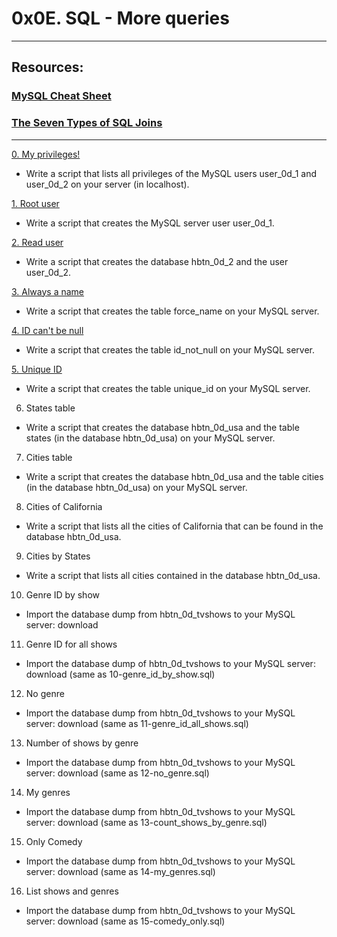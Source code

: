 # 0x0E. SQL - More queries
---
## Resources:
### [MySQL Cheat Sheet](https://intellipaat.com/mediaFiles/2019/02/SQL-Commands-Cheat-Sheet.pdf)
### [The Seven Types of SQL Joins](https://tableplus.com/blog/2018/09/a-beginners-guide-to-seven-types-of-sql-joins.html)
---
[0. My privileges!](https://github.com/Matiko-Codes/alx-higher_level_programming/blob/master/0x0E-SQL_more_queries/0-privileges.sql)
* Write a script that lists all privileges of the MySQL users user_0d_1 and user_0d_2 on your server (in localhost).

[1. Root user](https://github.com/Matiko-Codes/alx-higher_level_programming/blob/master/0x0E-SQL_more_queries/1-create_user.sql)
* Write a script that creates the MySQL server user user_0d_1.

[2. Read user](https://github.com/Matiko-Codes/alx-higher_level_programming/blob/master/0x0E-SQL_more_queries/2-create_read_user.sql)
* Write a script that creates the database hbtn_0d_2 and the user user_0d_2.

[3. Always a name](https://github.com/Matiko-Codes/alx-higher_level_programming/blob/master/0x0E-SQL_more_queries/3-force_name.sql)
* Write a script that creates the table force_name on your MySQL server.

[4. ID can't be null](https://github.com/Matiko-Codes/alx-higher_level_programming/blob/master/0x0E-SQL_more_queries/4-never_empty.sql)
* Write a script that creates the table id_not_null on your MySQL server.

[5. Unique ID](https://github.com/Matiko-Codes/alx-higher_level_programming/blob/master/0x0E-SQL_more_queries/5-unique_id.sql)
* Write a script that creates the table unique_id on your MySQL server.
6. States table
* Write a script that creates the database hbtn_0d_usa and the table states (in the database hbtn_0d_usa) on your MySQL server.
7. Cities table
* Write a script that creates the database hbtn_0d_usa and the table cities (in the database hbtn_0d_usa) on your MySQL server.
8. Cities of California
* Write a script that lists all the cities of California that can be found in the database hbtn_0d_usa.
9. Cities by States
* Write a script that lists all cities contained in the database hbtn_0d_usa.
10. Genre ID by show
* Import the database dump from hbtn_0d_tvshows to your MySQL server: download
11. Genre ID for all shows
* Import the database dump of hbtn_0d_tvshows to your MySQL server: download (same as 10-genre_id_by_show.sql)
12. No genre
* Import the database dump from hbtn_0d_tvshows to your MySQL server: download (same as 11-genre_id_all_shows.sql)
13. Number of shows by genre
* Import the database dump from hbtn_0d_tvshows to your MySQL server: download (same as 12-no_genre.sql)
14. My genres
* Import the database dump from hbtn_0d_tvshows to your MySQL server: download (same as 13-count_shows_by_genre.sql)
15. Only Comedy
* Import the database dump from hbtn_0d_tvshows to your MySQL server: download (same as 14-my_genres.sql)
16. List shows and genres
* Import the database dump from hbtn_0d_tvshows to your MySQL server: download (same as 15-comedy_only.sql)

